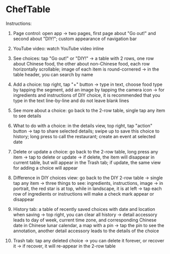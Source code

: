 # ChefTable

Instructions:

1. Page control: open app -> two pages, first page about "Go out!" and second
about "DIY!"; custom appearance of navigation bar

2. YouTube video: watch YouTube video inline

3. See choices: tap "Go out!" or "DIY!" -> a table with 2 rows, one row about
Chinese food, the other about non-Chinese food, each row horizontally
scrollable; image of each item is round-cornered -> in the table header, you can
search by name

4. Add a choice: top right, tap "+" button -> type in text, choose food
type by tapping the segment, add an image by tapping the camera icon -> for
ingredients and instructions of DIY
choice, it is recommended that you type in the text line-by-line and do not
leave blank lines

5. See more about a choice: go back to the 2-row table, single tap any item to see
details

6. What to do with a choice: in the details view, top right, tap "action" button
-> tap to share selected details; swipe up to save this choice to history; long
press to call the restaurant; create an event at selected date

7. Delete or update a choice: go back to the 2-row table, long press any item ->
tap to delete or update -> if delete, the item will disappear in current table,
but will appear in the Trash tab; if update, the
same view for adding a choice will appear

8. Difference in DIY choices view: go back to the DIY 2-row table -> single tap any item -> three things to see:
ingredients, instructions, image -> in portrait, the red star is at top,
while in landscape, it is at left  -> tap each row of ingredients or instructions will
make a check mark appear or disappear

9. History tab: a table of recently saved choices with date and location when
saving -> top right, you can clear
all history -> detail accessory leads to day of week, current time zone, and
corresponding Chinese date in Chinese lunar calendar, a map with a pin ->
tap the pin to see the annotation, another detail accessory leads to the details
of the choice  

10. Trash tab: tap any deleted choice -> you can delete it forever, or recover it ->
if recover, it will re-appear in the 2-row table
